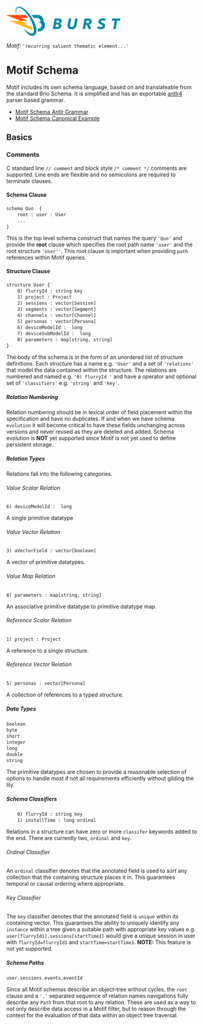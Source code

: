 ![Burst](../../doc/burst_small.png "")

_Motif:_ ```'recurring salient thematic element...'```

# Motif Schema
Motif includes its own schema language, based on and translateable from the standard Brio Schema.
 It is simplified and has an exportable [antlr4](http://www.antlr.org/) parser based grammar. 

* [Motif Schema Antlr Grammar](../src/main/antlr4/org/burstsys/motif/MotifSchemaGrammar.g4)
* [Motif Schema Canonical Example](../../burst-schema/src/main/resources/org/burstsys/schema/quo/quo_v3.schema)


## Basics

### Comments
C standard line `// comment` and block style `/* comment */` comments are supported. Line ends are flexible and no 
semicolons are required to terminate clauses.

#### Schema Clause

    schema Quo  {
        root : user : User
        ...
    }

This is the top level schema construct that names the query `'Quo'` and provide the __root__ clause which
specifies the root path name `'user'` and the root structure `'User''`. This root clause is important when
 providing `path` references within Motif queries.

#### Structure Clause
    structure User {
        0) flurryId : string key
        1) project : Project
        2) sessions : vector[Session]
        3) segments : vector[Segment]
        4) channels : vector[Channel]
        5) personas : vector[Persona]
        6) deviceModelId :  long
        7) deviceSubModelId :  long
        8) parameters : map[string, string]
    }

The body of the schema is in the form of an unordered list of structure definitions. Each structure has a 
name e.g. `'User'` and a set of `'relations'` that model the data contained within the structure. The relations
are numbered and named e.g. `'0) flurryId '` and have a operator and optional set of `'classifiers'` e.g. `'string'` 
and `'key'`.

##### Relation Numbering
Relation numbering should be in lexical order of field placement within the specification and  have no duplicates. If and when we have
schema `evolution` it will become critical to have these fields unchanging across versions and never
reused as they are deleted and added. Schema evolution is __NOT__ yet supported since Motif is not yet
used to define persistent storage.

##### Relation Types
Relations fall into the following categories.

###### Value Scalar Relation
    6) deviceModelId :  long 
A single primitive datatype

###### Value Vector Relation
    3) aVectorField : vector[boolean]
A vector of primitive datatypes.
       
###### Value Map Relation
    8) parameters : map[string, string]
An associative primitive datatype to primitive datatype map.
           
###### Reference Scalar Relation
    1) project : Project
A reference to a single structure.

###### Reference Vector Relation
    5) personas : vector[Persona]
A collection of references to a typed structure.
    
##### Data Types
    boolean
    byte
    short
    integer
    long
    double
    string
The primitive datatypes are chosen to provide a reasonable selection of options to handle most if not all 
requirements efficiently without gilding the lily.

##### Schema Classifiers
        0) flurryId : string key
        1) installTime : long ordinal
Relations in a structure can have zero or more `classifer` keywords added to the end. There are currently
two, `ordinal` and `key`. 

###### Ordinal Classifier
An `ordinal` classifier denotes that the annotated field is used to _sort_ any
collection that the containing structure places it in. This guarantees temporal or causal ordering
where appropriate.

###### Key Classifier
The `key` classifier denotes that the annotated field is `unique` within its containing vector. 
This guarantees the ability to uniquely identify any `instance` within a tree given a suitable path 
with appropriate key values e.g. `user[flurryId1].sessions[startTime1]` would give a unique session 
in user with `flurryId=flurryId1` and `startTime=startTime1`. __NOTE:__ This feature is not yet supported.

##### Schema Paths
    user.sessions.events.eventId

Since all Motif schemas describe an object-tree without cycles, the `root` clause and a `'.'` 
separated sequence of relation names navigations fully describe any `Path` from that root 
to any relation. These are used as a way to not only describe data access in a Motif filter,
but to reason through the context for the evaluation of that data within an object tree
traversal.
